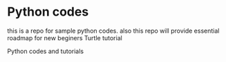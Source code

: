# Python codes 
this is a repo for sample python codes. also this repo will provide essential roadmap
 for new beginers
Turtle tutorial 


Python codes and tutorials
